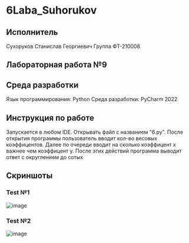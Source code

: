 # 6Laba_Suhorukov
## Исполнитель
Сухоруков Станислав Георгиевич
Группа ФТ-210008
## Лабораторная работа №9 

## Среда разработки
Язык программирования: Python
Среда разработки: PyCharm 2022
## Инструкция по работе
Запускается в любом IDE. Открывать файл с названием "6.py".
После открытия программы пользователь вводит кол-во весовых коэффицентов. Далее по очереди вводит на сколько коэффицент x важнее чем коэффицент y. После этих действий программа выводит ответ с округлением до сотых

## Скриншоты
### Test №1
![image](https://user-images.githubusercontent.com/113459363/206449582-e0619eb8-fb76-4b15-9d1d-a36b3de5f002.png)


### Test №2
![image](https://user-images.githubusercontent.com/113459363/206449895-7c36b099-6f1a-43a4-ab15-00534823a33f.png)

